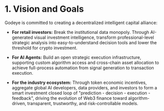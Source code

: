 # 1. Vision and Goals

Godeye is committed to creating a decentralized intelligent capital alliance:

- **For retail investors:** Break the institutional data monopoly. Through AI-generated visual investment intelligence, transform professional-level strategic analysis into easy-to-understand decision tools and lower the threshold for crypto investment.

- **For AI Agents:** Build an open strategic execution infrastructure, supporting custom algorithm access and cross-chain asset allocation to achieve full-process automation from signal generation to transaction execution.

- **For the industry ecosystem:** Through token economic incentives, aggregate global AI developers, data providers, and investors to form a smart investment closed loop of "prediction - decision - execution - feedback", driving the evolution of Web3 finance toward algorithm-driven, transparent, trustworthy, and risk-controllable models.

